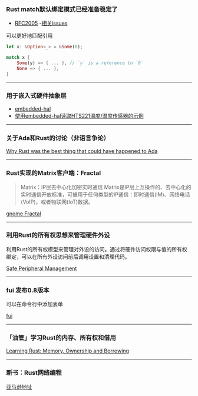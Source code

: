 ### Rust match默认绑定模式已经准备稳定了

- [RFC2005](https://github.com/rust-lang/rfcs/blob/master/text/2005-match-ergonomics.md)
-[相关issues](https://github.com/rust-lang/rust/issues/42640#issuecomment-374728162)

可以更好地匹配引用

```rust
let x: &Option<_> = &Some(0);

match x {
    Some(y) => { ... }, // `y` is a reference to `0`
    None => { ... },
}
```

---


### 用于嵌入式硬件抽象层

- [embedded-hal](https://github.com/japaric/embedded-hal)
- [使用embedded-hal读取HTS221温度/湿度传感器的示例](https://medium.com/@pdanielgallagher/hts221-humidity-and-temperature-sensor-88056ea9e5fa)

---


### 关于Ada和Rust的讨论（非语言争论）


[Why Rust was the best thing that could have happened to Ada](https://www.reddit.com/r/ada/comments/7wzrqi/why_rust_was_the_best_thing_that_could_have/)

---

### Rust实现的Matrix客户端：Fractal


> Matrix：IP层去中心化加密实时通信
> Matrix是IP层上互操作的、去中心化的实时通信开放标准，可被用于任何类型的IP通信：即时通信(IM)、网络电话(VoIP)，或者物联网(IoT)数据。

[gnome Fractal](https://wiki.gnome.org/Apps/Fractal)

---

### 利用Rust的所有权思想来管理硬件外设

利用Rust的所有权模型来管理对外设的访问。通过将硬件访问权限与值的所有权绑定，可以在所有外设访问前后调用设置和清理代码。

[Safe Peripheral Management](https://www.tockos.org/blog/2018/peripheral-management/)

----

### fui 发布0.8版本

可以在命令行中添加表单

[fui](https://github.com/xliiv/fui)

---

### 「油管」学习Rust的内存、所有权和借用

[Learning Rust: Memory, Ownership and Borrowing](https://www.youtube.com/watch?v=8M0QfLUDaaA&feature=youtu.be)

---

### 新书：Rust网络编程

[亚马逊地址](https://www.amazon.com/Network-Programming-Rust-memory-safety-concurrency/dp/1788624890)
